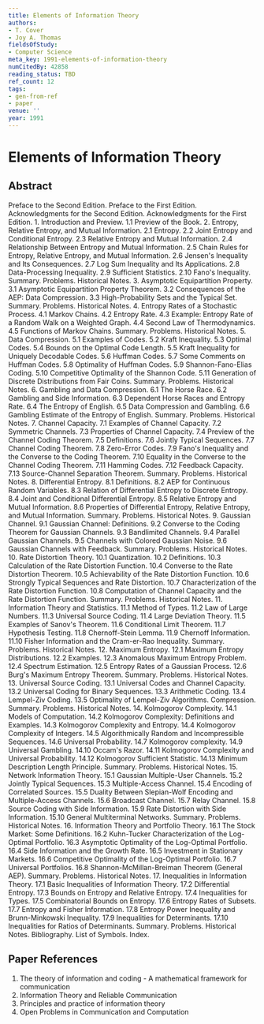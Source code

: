 ```yaml
---
title: Elements of Information Theory
authors:
- T. Cover
- Joy A. Thomas
fieldsOfStudy:
- Computer Science
meta_key: 1991-elements-of-information-theory
numCitedBy: 42858
reading_status: TBD
ref_count: 12
tags:
- gen-from-ref
- paper
venue: ''
year: 1991
---
```


# Elements of Information Theory

## Abstract

Preface to the Second Edition. Preface to the First Edition. Acknowledgments for the Second Edition. Acknowledgments for the First Edition. 1. Introduction and Preview. 1.1 Preview of the Book. 2. Entropy, Relative Entropy, and Mutual Information. 2.1 Entropy. 2.2 Joint Entropy and Conditional Entropy. 2.3 Relative Entropy and Mutual Information. 2.4 Relationship Between Entropy and Mutual Information. 2.5 Chain Rules for Entropy, Relative Entropy, and Mutual Information. 2.6 Jensen's Inequality and Its Consequences. 2.7 Log Sum Inequality and Its Applications. 2.8 Data-Processing Inequality. 2.9 Sufficient Statistics. 2.10 Fano's Inequality. Summary. Problems. Historical Notes. 3. Asymptotic Equipartition Property. 3.1 Asymptotic Equipartition Property Theorem. 3.2 Consequences of the AEP: Data Compression. 3.3 High-Probability Sets and the Typical Set. Summary. Problems. Historical Notes. 4. Entropy Rates of a Stochastic Process. 4.1 Markov Chains. 4.2 Entropy Rate. 4.3 Example: Entropy Rate of a Random Walk on a Weighted Graph. 4.4 Second Law of Thermodynamics. 4.5 Functions of Markov Chains. Summary. Problems. Historical Notes. 5. Data Compression. 5.1 Examples of Codes. 5.2 Kraft Inequality. 5.3 Optimal Codes. 5.4 Bounds on the Optimal Code Length. 5.5 Kraft Inequality for Uniquely Decodable Codes. 5.6 Huffman Codes. 5.7 Some Comments on Huffman Codes. 5.8 Optimality of Huffman Codes. 5.9 Shannon-Fano-Elias Coding. 5.10 Competitive Optimality of the Shannon Code. 5.11 Generation of Discrete Distributions from Fair Coins. Summary. Problems. Historical Notes. 6. Gambling and Data Compression. 6.1 The Horse Race. 6.2 Gambling and Side Information. 6.3 Dependent Horse Races and Entropy Rate. 6.4 The Entropy of English. 6.5 Data Compression and Gambling. 6.6 Gambling Estimate of the Entropy of English. Summary. Problems. Historical Notes. 7. Channel Capacity. 7.1 Examples of Channel Capacity. 7.2 Symmetric Channels. 7.3 Properties of Channel Capacity. 7.4 Preview of the Channel Coding Theorem. 7.5 Definitions. 7.6 Jointly Typical Sequences. 7.7 Channel Coding Theorem. 7.8 Zero-Error Codes. 7.9 Fano's Inequality and the Converse to the Coding Theorem. 7.10 Equality in the Converse to the Channel Coding Theorem. 7.11 Hamming Codes. 7.12 Feedback Capacity. 7.13 Source-Channel Separation Theorem. Summary. Problems. Historical Notes. 8. Differential Entropy. 8.1 Definitions. 8.2 AEP for Continuous Random Variables. 8.3 Relation of Differential Entropy to Discrete Entropy. 8.4 Joint and Conditional Differential Entropy. 8.5 Relative Entropy and Mutual Information. 8.6 Properties of Differential Entropy, Relative Entropy, and Mutual Information. Summary. Problems. Historical Notes. 9. Gaussian Channel. 9.1 Gaussian Channel: Definitions. 9.2 Converse to the Coding Theorem for Gaussian Channels. 9.3 Bandlimited Channels. 9.4 Parallel Gaussian Channels. 9.5 Channels with Colored Gaussian Noise. 9.6 Gaussian Channels with Feedback. Summary. Problems. Historical Notes. 10. Rate Distortion Theory. 10.1 Quantization. 10.2 Definitions. 10.3 Calculation of the Rate Distortion Function. 10.4 Converse to the Rate Distortion Theorem. 10.5 Achievability of the Rate Distortion Function. 10.6 Strongly Typical Sequences and Rate Distortion. 10.7 Characterization of the Rate Distortion Function. 10.8 Computation of Channel Capacity and the Rate Distortion Function. Summary. Problems. Historical Notes. 11. Information Theory and Statistics. 11.1 Method of Types. 11.2 Law of Large Numbers. 11.3 Universal Source Coding. 11.4 Large Deviation Theory. 11.5 Examples of Sanov's Theorem. 11.6 Conditional Limit Theorem. 11.7 Hypothesis Testing. 11.8 Chernoff-Stein Lemma. 11.9 Chernoff Information. 11.10 Fisher Information and the Cram-er-Rao Inequality. Summary. Problems. Historical Notes. 12. Maximum Entropy. 12.1 Maximum Entropy Distributions. 12.2 Examples. 12.3 Anomalous Maximum Entropy Problem. 12.4 Spectrum Estimation. 12.5 Entropy Rates of a Gaussian Process. 12.6 Burg's Maximum Entropy Theorem. Summary. Problems. Historical Notes. 13. Universal Source Coding. 13.1 Universal Codes and Channel Capacity. 13.2 Universal Coding for Binary Sequences. 13.3 Arithmetic Coding. 13.4 Lempel-Ziv Coding. 13.5 Optimality of Lempel-Ziv Algorithms. Compression. Summary. Problems. Historical Notes. 14. Kolmogorov Complexity. 14.1 Models of Computation. 14.2 Kolmogorov Complexity: Definitions and Examples. 14.3 Kolmogorov Complexity and Entropy. 14.4 Kolmogorov Complexity of Integers. 14.5 Algorithmically Random and Incompressible Sequences. 14.6 Universal Probability. 14.7 Kolmogorov complexity. 14.9 Universal Gambling. 14.10 Occam's Razor. 14.11 Kolmogorov Complexity and Universal Probability. 14.12 Kolmogorov Sufficient Statistic. 14.13 Minimum Description Length Principle. Summary. Problems. Historical Notes. 15. Network Information Theory. 15.1 Gaussian Multiple-User Channels. 15.2 Jointly Typical Sequences. 15.3 Multiple-Access Channel. 15.4 Encoding of Correlated Sources. 15.5 Duality Between Slepian-Wolf Encoding and Multiple-Access Channels. 15.6 Broadcast Channel. 15.7 Relay Channel. 15.8 Source Coding with Side Information. 15.9 Rate Distortion with Side Information. 15.10 General Multiterminal Networks. Summary. Problems. Historical Notes. 16. Information Theory and Portfolio Theory. 16.1 The Stock Market: Some Definitions. 16.2 Kuhn-Tucker Characterization of the Log-Optimal Portfolio. 16.3 Asymptotic Optimality of the Log-Optimal Portfolio. 16.4 Side Information and the Growth Rate. 16.5 Investment in Stationary Markets. 16.6 Competitive Optimality of the Log-Optimal Portfolio. 16.7 Universal Portfolios. 16.8 Shannon-McMillan-Breiman Theorem (General AEP). Summary. Problems. Historical Notes. 17. Inequalities in Information Theory. 17.1 Basic Inequalities of Information Theory. 17.2 Differential Entropy. 17.3 Bounds on Entropy and Relative Entropy. 17.4 Inequalities for Types. 17.5 Combinatorial Bounds on Entropy. 17.6 Entropy Rates of Subsets. 17.7 Entropy and Fisher Information. 17.8 Entropy Power Inequality and Brunn-Minkowski Inequality. 17.9 Inequalities for Determinants. 17.10 Inequalities for Ratios of Determinants. Summary. Problems. Historical Notes. Bibliography. List of Symbols. Index.

## Paper References

1. The theory of information and coding - A mathematical framework for communication
2. Information Theory and Reliable Communication
3. Principles and practice of information theory
4. Open Problems in Communication and Computation
